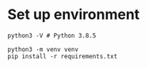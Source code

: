 # Set up environment

`python3 -V # Python 3.8.5`

```
python3 -m venv venv
pip install -r requirements.txt
```
